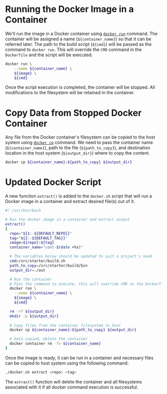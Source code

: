 # Running the Docker Image in a Container

We'll run the image in a Docker container using [`docker run`](https://docs.docker.com/engine/reference/run/) command. The container will be assigned a name (`${container_name}`) so that it can be referred later. The path to the build script (`${cmd}`) will be passed as the command to `docker run`. This will override the `CMD` command in the `Dockerfile` and the script will be executed.
```bash
docker run \
    --name ${container_name} \
    ${image} \
    ${cmd}
```

Once the script execution is completed, the container will be stopped. All modifications to the filesystem will be retained in the container.

# Copy Data from Stopped Docker Container

Any file from the Docker container's filesystem can be copied to the host system using [`docker cp`](https://docs.docker.com/engine/reference/commandline/cp/) command. We need to pass the container name (`${container_name}`), path to the file (`${path_to_copy}`), and destination location in the host system (`${output_dir}`) where to copy the content.
```bash
docker cp ${container_name}:${path_to_copy} ${output_dir}
```

# Updated Docker Script

A new function `extract()` is added to the `docker.sh` script that will run a Docker image in a container and extract desired file(s) out of it.

```bash
#! /usr/bin/bash

# Run the docker image in a container and extract output
extract()
{
  repo="${1:-${DEFAULT_REPO}}"
  tag="${2:-${DEFAULT_TAG}}"
  image=${repo}:${tag}
  container_name="cont-$(date +%s)"

  # The variables below should be updated to suit a project's need
  cmd=/src/starter/build.sh
  path_to_copy=/src/starter/build/bin
  output_dir=./out

  # Run the container
  # Pass the command to execute, this will override CMD in the Dockerfile
  docker run \
    --name ${container_name} \
    ${image} \
    ${cmd}

  rm -rf ${output_dir}
  mkdir -p ${output_dir}
  
  # Copy files from the container filesystem to host
  docker cp ${container_name}:${path_to_copy} ${output_dir}

  # Data copied, delete the container
  docker container rm -fv ${container_name}
}
```

Once the image is ready, it can be run in a container and necessary files can be copied to host system using the following command:
```bash
./docker.sh extract <repo> <tag>
```

The `extract()` function will delete the container and all filesystems associated with it if all docker command execution is successful.
